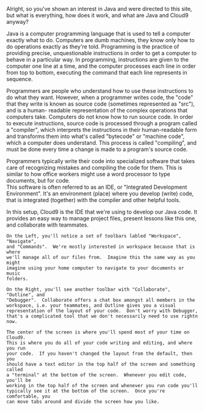 Alright, so you've shown an interest in Java and were directed to this site, but
what is everything, how does it work, and what are Java and Cloud9 anyway?

Java is a computer programming language that is used to tell a computer exactly
what to do.  Computers are dumb machines, they know only how to do operations
exactly as they're told.  Programming is the practice of providing precise, 
unquestionable instructions in order to get a computer to behave in a particular 
way.  In programming, instructions are given to the computer one line at a time,
and the computer processes each line in order from top to bottom, executing the
command that each line represents in sequence.

Programmers are people who understand how to use these instructions to do what
they want.  However, when a programmer writes code, the "code" that they write
is known as source code (sometimes represented as "src"), and is a human-
readable representation of the complex operations that computers take.
Computers do not know how to run source code.  In order to execute instructions,
source code is processed through a program called a "compiler", which interprets
the instructions in their human-readable form and transforms them into what's
called "bytecode" or "machine code", which a computer does understand.  This
process is called "compiling", and must be done every time a change is made to
a program's source code.

Programmers typically write their code into specialized software that takes care
of recognizing mistakes and compiling the code for them.  This is similar to how
office workers might use a word processor to type documents, but for code.  
This software is often referred to as an IDE, or "Integrated Development
Environment".  It's an environment (place) where you develop (write) code, that
is integrated (together) with the compiler and other helpful tools.

In this setup, Cloud9 is the IDE that we're using to develop our Java code.  It
provides an easy way to manage project files, present lessons like this one, and
collaborate with teammates.
    
    On the Left, you'll notice a set of toolbars labled "Workspace", "Navigate",
    and "Commands".  We're mostly interested in workspace because that is where
    we'll manage all of our files from.  Imagine this the same way as you might
    imagine using your home computer to navigate to your documents or music
    folders.
    
    On the Right, you'll see another toolbar with "Collaborate", "Outline", and
    "Debugger".  Collaborate offers a chat box amongst all members in the
    workspace, i.e. your teammates, and Outline gives you a visual 
    representation of the layout of your code.  Don't worry with Debugger, 
    that's a complicated tool that we don't necessarily need to use rightn now.
    
    The center of the screen is where you'll spend most of your time on Cloud9.
    This is where you do all of your code writing and editing, and where you run
    your code.  If you haven't changed the layout from the default, then you
    should have a text editor in the top half of the screen and something called
    a "terminal" at the bottom of the screen.  Whenever you edit code, you'll be
    working in the top half of the screen and whenever you run code you'll
    typically see it at the bottom of the screen.  Once you're comfortable, you
    can move tabs around and divide the screen how you like.